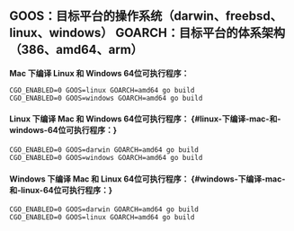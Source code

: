 ## GOOS：目标平台的操作系统（darwin、freebsd、linux、windows） GOARCH：目标平台的体系架构（386、amd64、arm）

**Mac 下编译 Linux 和 Windows 64位可执行程序：**

```
CGO_ENABLED=0 GOOS=linux GOARCH=amd64 go build
CGO_ENABLED=0 GOOS=windows GOARCH=amd64 go build
```

#### Linux 下编译 Mac 和 Windows 64位可执行程序： {#linux-下编译-mac-和-windows-64位可执行程序：}

```
CGO_ENABLED=0 GOOS=darwin GOARCH=amd64 go build
CGO_ENABLED=0 GOOS=windows GOARCH=amd64 go build
```

#### Windows 下编译 Mac 和 Linux 64位可执行程序： {#windows-下编译-mac-和-linux-64位可执行程序：}

```
CGO_ENABLED=0 GOOS=darwin GOARCH=amd64 go build
CGO_ENABLED=0 GOOS=linux GOARCH=amd64 go build
```



